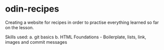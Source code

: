# odin-recipes
Creating a website for recipes in order to practise everything learned so far on the lesson.

Skills used:
a. git basics
b. HTML Foundations - Boilerplate, lists, link, images and commit messages

